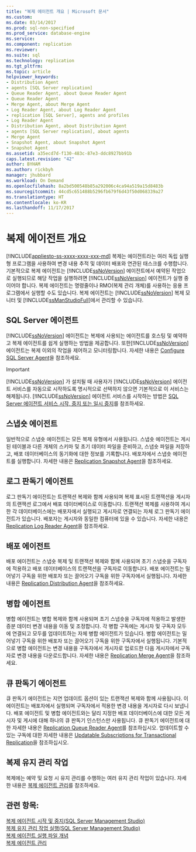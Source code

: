 ```yaml
---
title: "복제 에이전트 개요 | Microsoft 문서"
ms.custom: 
ms.date: 03/14/2017
ms.prod: sql-non-specified
ms.prod_service: database-engine
ms.service: 
ms.component: replication
ms.reviewer: 
ms.suite: sql
ms.technology: replication
ms.tgt_pltfrm: 
ms.topic: article
helpviewer_keywords:
- Distribution Agent
- agents [SQL Server replication]
- Queue Reader Agent, about Queue Reader Agent
- Queue Reader Agent
- Merge Agent, about Merge Agent
- Log Reader Agent, about Log Reader Agent
- replication [SQL Server], agents and profiles
- Log Reader Agent
- Distribution Agent, about Distribution Agent
- agents [SQL Server replication], about agents
- Merge Agent
- Snapshot Agent, about Snapshot Agent
- Snapshot Agent
ms.assetid: a35ecd7d-f130-483c-87e3-ddc8927bb91b
caps.latest.revision: "42"
author: BYHAM
ms.author: rickbyh
manager: jhubbard
ms.workload: On Demand
ms.openlocfilehash: 8a2bd500548b85a292006c4ca94a519a15d8483b
ms.sourcegitcommit: 44cd5c651488b5296fb679f6d43f50d068339a27
ms.translationtype: HT
ms.contentlocale: ko-KR
ms.lasthandoff: 11/17/2017
---
```

# <a name="replication-agents-overview"></a>복제 에이전트 개요
[!INCLUDE[appliesto-ss-xxxx-xxxx-xxx-md](../../../includes/appliesto-ss-xxxx-xxxx-xxx-md.md)] 복제는 에이전트라는 여러 독립 실행형 프로그램을 사용하여 변경 내용 추적 및 데이터 배포와 연관된 태스크를 수행합니다. 기본적으로 복제 에이전트는 [!INCLUDE[ssNoVersion](../../../includes/ssnoversion-md.md)] 에이전트에서 예약된 작업으로 실행되므로 해당 작업을 실행하려면 [!INCLUDE[ssNoVersion](../../../includes/ssnoversion-md.md)] 에이전트가 실행 중이어야 합니다. 복제 에이전트는 명령줄이나 RMO(복제 관리 개체)를 사용하는 응용 프로그램에서 실행할 수도 있습니다. 복제 에이전트는 [!INCLUDE[ssNoVersion](../../../includes/ssnoversion-md.md)] 복제 모니터 및 [!INCLUDE[ssManStudioFull](../../../includes/ssmanstudiofull-md.md)]에서 관리할 수 있습니다.  
  
## <a name="sql-server-agent"></a>SQL Server 에이전트  
 [!INCLUDE[ssNoVersion](../../../includes/ssnoversion-md.md)] 에이전트는 복제에 사용되는 에이전트를 호스팅 및 예약하고 복제 에이전트를 쉽게 실행하는 방법을 제공합니다. 또한[!INCLUDE[ssNoVersion](../../../includes/ssnoversion-md.md)] 에이전트는 복제 이외의 작업을 제어하고 모니터링합니다. 자세한 내용은 [Configure SQL Server Agent](http://msdn.microsoft.com/library/2e361a62-9e92-4fcd-80d7-d6960f127900)을 참조하세요.  
  
> [!IMPORTANT]  
>  [!INCLUDE[ssNoVersion](../../../includes/ssnoversion-md.md)] 가 설치될 때 사용자가 [!INCLUDE[ssNoVersion](../../../includes/ssnoversion-md.md)] 에이전트 서비스를 자동으로 시작하도록 명시적으로 선택하지 않으면 기본적으로 이 서비스는 해제됩니다. [!INCLUDE[ssNoVersion](../../../includes/ssnoversion-md.md)] 에이전트 서비스를 시작하는 방법은 [SQL Server 에이전트 서비스 시작, 중지 또는 일시 중지](http://msdn.microsoft.com/library/c95a9759-dd30-4ab6-9ab0-087bb3bfb97c)를 참조하세요.  
  
## <a name="snapshot-agent"></a>스냅숏 에이전트  
 일반적으로 스냅숏 에이전트는 모든 복제 유형에서 사용됩니다. 스냅숏 에이전트는 게시된 테이블과 다른 개체의 스키마 및 초기 데이터 파일을 준비하고, 스냅숏 파일을 저장하고, 배포 데이터베이스의 동기화에 대한 정보를 기록합니다. 배포자에서 스냅숏 에이전트를 실행합니다. 자세한 내용은 [Replication Snapshot Agent](../../../relational-databases/replication/agents/replication-snapshot-agent.md)을 참조하세요.  
  
## <a name="log-reader-agent"></a>로그 판독기 에이전트  
 로그 판독기 에이전트는 트랜잭션 복제와 함께 사용되며 복제 표시된 트랜잭션을 게시자의 트랜잭션 로그에서 배포 데이터베이스로 이동합니다. 트랜잭션 복제를 사용하여 게시한 각 데이터베이스에는 배포자에서 실행되고 게시자로 연결되는 자체 로그 판독기 에이전트가 있습니다. 배포자는 게시자와 동일한 컴퓨터에 있을 수 있습니다. 자세한 내용은 [Replication Log Reader Agent](../../../relational-databases/replication/agents/replication-log-reader-agent.md)을 참조하세요.  
  
## <a name="distribution-agent"></a>배포 에이전트  
 배포 에이전트는 스냅숏 복제 및 트랜잭션 복제와 함께 사용되며 초기 스냅숏을 구독자에 적용하고 배포 데이터베이스의 트랜잭션을 구독자로 이동합니다. 배포 에이전트는 밀어넣기 구독을 위한 배포자 또는 끌어오기 구독을 위한 구독자에서 실행됩니다. 자세한 내용은 [Replication Distribution Agent](../../../relational-databases/replication/agents/replication-distribution-agent.md)을 참조하세요.  
  
## <a name="merge-agent"></a>병합 에이전트  
 병합 에이전트는 병합 복제와 함께 사용되며 초기 스냅숏을 구독자에 적용하고 발생한 증분 데이터 변경 내용을 이동 및 조정합니다. 각 병합 구독에는 게시자 및 구독자 모두에 연결되고 모두를 업데이트하는 자체 병합 에이전트가 있습니다. 병합 에이전트는 밀어넣기 구독을 위한 배포자 또는 끌어오기 구독을 위한 구독자에서 실행됩니다. 기본적으로 병합 에이전트는 변경 내용을 구독자에서 게시자로 업로드한 다음 게시자에서 구독자로 변경 내용을 다운로드합니다. 자세한 내용은 [Replication Merge Agent](../../../relational-databases/replication/agents/replication-merge-agent.md)을 참조하세요.  
  
## <a name="queue-reader-agent"></a>큐 판독기 에이전트  
 큐 판독기 에이전트는 지연 업데이트 옵션이 있는 트랜잭션 복제와 함께 사용됩니다. 이 에이전트는 배포자에서 실행되며 구독자에서 적용한 변경 내용을 게시자로 다시 보냅니다. 배포 에이전트 및 병합 에이전트와는 달리 지정한 배포 데이터베이스에 대한 모든 게시자 및 게시에 대해 하나의 큐 판독기 인스턴스만 사용됩니다. 큐 판독기 에이전트에 대한 자세한 내용은 [Replication Queue Reader Agent](../../../relational-databases/replication/agents/replication-queue-reader-agent.md)를 참조하십시오. 업데이트할 수 있는 구독에 대한 자세한 내용은 [Updatable Subscriptions for Transactional Replication](../../../relational-databases/replication/transactional/updatable-subscriptions-for-transactional-replication.md)을 참조하십시오.  
  
## <a name="replication-maintenance-jobs"></a>복제 유지 관리 작업  
 복제에는 예약 및 요청 시 유지 관리를 수행하는 여러 유지 관리 작업이 있습니다. 자세한 내용은 [복제 에이전트 관리](../../../relational-databases/replication/agents/replication-agent-administration.md)를 참조하세요.  
  
## <a name="see-also"></a>관련 항목:  
 [복제 에이전트 시작 및 중지&#40;SQL Server Management Studio&#41;](../../../relational-databases/replication/agents/start-and-stop-a-replication-agent-sql-server-management-studio.md)   
 [복제 유지 관리 작업 실행&#40;SQL Server Management Studio&#41;](../../../relational-databases/replication/administration/run-replication-maintenance-jobs-sql-server-management-studio.md)   
 [복제 에이전트 실행 파일 개념](../../../relational-databases/replication/concepts/replication-agent-executables-concepts.md)   
 [복제 에이전트 관리](../../../relational-databases/replication/agents/replication-agent-administration.md)  
  
  
